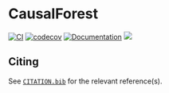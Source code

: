 # CausalForest

[![CI](https://github.com/BereniceAlexiaJocteur/CausalForest.jl/actions/workflows/ci.yml/badge.svg)](https://github.com/BereniceAlexiaJocteur/CausalForest.jl/actions/workflows/ci.yml)
[![codecov](https://codecov.io/gh/BereniceAlexiaJocteur/CausalForest.jl/branch/main/graph/badge.svg?token=r0tAF5y7RE)](https://codecov.io/gh/BereniceAlexiaJocteur/CausalForest.jl)
[![Documentation](https://github.com/BereniceAlexiaJocteur/CausalForest.jl/actions/workflows/Documentation.yml/badge.svg)](https://github.com/BereniceAlexiaJocteur/CausalForest.jl/actions/workflows/Documentation.yml)
[![](https://img.shields.io/badge/docs-stable-blue.svg)](http://BereniceAlexiaJocteur.github.io/CausalForest.jl/dev)



## Citing

See [`CITATION.bib`](CITATION.bib) for the relevant reference(s).
